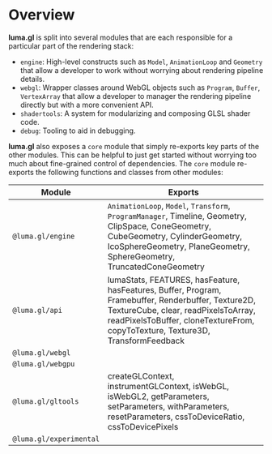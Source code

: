 # Overview

**luma.gl** is split into several modules that are each responsible for a particular part of the rendering stack:

- `engine`: High-level constructs such as `Model`, `AnimationLoop` and `Geometry` that allow a developer to work without worrying about rendering pipeline details.
- `webgl`: Wrapper classes around WebGL objects such as `Program`, `Buffer`, `VertexArray` that allow a developer to manager the rendering pipeline directly but with a more convenient API.
- `shadertools`: A system for modularizing and composing GLSL shader code.
- `debug`: Tooling to aid in debugging.

**luma.gl** also exposes a `core` module that simply re-exports key parts of the other modules. This can be helpful to just get started without worrying too much about fine-grained control of dependencies. The `core` module re-exports the following functions and classes from other modules:

| Module      | Exports                                                                                                                                                                                                                       |
| ----------- | ----------------------------------------------------------------------------------------------------------------------------------------------------------------------------------------------------------------------------- |
| `@luma.gl/engine`      | `AnimationLoop`, `Model`, `Transform`, `ProgramManager`, Timeline, Geometry, ClipSpace, ConeGeometry, CubeGeometry, CylinderGeometry, IcoSphereGeometry, PlaneGeometry, SphereGeometry, TruncatedConeGeometry                         |
| `@luma.gl/api`       | lumaStats, FEATURES, hasFeature, hasFeatures, Buffer, Program, Framebuffer, Renderbuffer, Texture2D, TextureCube, clear, readPixelsToArray, readPixelsToBuffer, cloneTextureFrom, copyToTexture, Texture3D, TransformFeedback |
| `@luma.gl/webgl`       |
| `@luma.gl/webgpu`       |
| `@luma.gl/gltools`     | createGLContext, instrumentGLContext, isWebGL, isWebGL2, getParameters, setParameters, withParameters, resetParameters, cssToDeviceRatio, cssToDevicePixels                                                                   | `@luma.gl/shadertools` | `normalizeShaderModule`, `fp32`, `fp64`, `project`, `dirlight`, `picking`, `gouraudLighting`, `phongLighting`, `pbr`                                                                                                                           |
| `@luma.gl/experimental`       |
